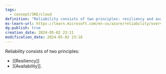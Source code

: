 ```yaml
---
tags:
  - concept/SRE/cloud
definition: "Reliability consists of two principles: resiliency and availability."
ms-learn-url: https://learn.microsoft.com/en-us/azure/reliability/overview
dg-publish: true
creation_date: 2024-05-02 23:11
modification_date: 2024-05-02 23:16
---
```

Reliability consists of two principles: 
- [[Resiliency]]
- [[Availability]].